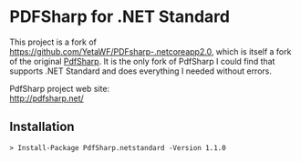 # PDFSharp for .NET Standard

This project is a fork of https://github.com/YetaWF/PDFsharp-.netcoreapp2.0, which is itself a fork of the original [PdfSharp](https://github.com/empira/PDFsharp).
It is the only fork of PdfSharp I could find that supports .NET Standard and does everything I needed without errors.

PdfSharp project web site:  
http://pdfsharp.net/

## Installation

```
> Install-Package PdfSharp.netstandard -Version 1.1.0
```
